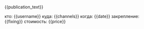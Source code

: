 {{publication_text}}

кто: {{username}}
куда: {{channels}}
когда: {{date}}
закрепление: {{fixing}}
стоимость: {{price}}
